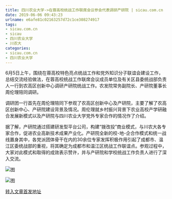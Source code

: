 ```yaml
---
title: 四川农业大学->在蓉高校统战工作联席会议参会代表调研产研院 | sicau.com.cn
date: 2019-06-06 09:43:23
urlname: e6afe81c02163257d72c1ce308274917
tags: 
- sicau.com.cn
- sicau
- 四川农业大学
- 川农大
categories:
- sicau.com.cn
- 四川农业大学
---
```



6月5日上午，围绕在蓉高校特色亮点统战工作和党外知识分子联谊会建设工作，总结交流经验做法，在蓉高校统战工作联席会议成员单位及有关区县委统战部负责人一行到农高区创新中心调研产研院统战工作。农发院常务副院长、产研院董事长周伦理陪同调研。

调研团一行首先在周伦理陪同下参观了农高区创新中心及产研院，主要了解了农高区创新中心、产研院建设背景及情况。周伦理就乡村振兴背景下农业高校产学研融合发展新模式以及产研院与四川农业大学党外专家合作的情况作了介绍。

据了解，产研院通过搭建研发型平台公司，构建“拨改投”商业模式，与川农大各专家合作，促进农业高新技术成果产业化。产研院全新的校-地-企合作模式和统一战线置身其中，各党派团体骨干在内的30余位专家发挥积极作用引起了成都市、温江区委统战部的重视，将其确定为成都市和温江区统战工作联谊点。参观过程中，大家对此模式和取得的成效表示赞许，并与产研院和学校统战工作负责人进行了深入交流。



![图](https://news.sicau.edu.cn/__local/6/6F/32/78D5D05C8CE82BC428B3748A051_23461E9E_192B6.jpg)

![图](https://news.sicau.edu.cn/__local/6/07/13/1EBBC9CDAD52CC573AB0718B3CE_95315235_140A4.png)

[转入文章首发地址](https://news.sicau.edu.cn/info/1078/51940.htm)